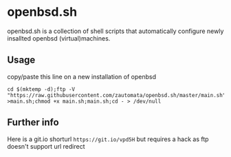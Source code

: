 # openbsd.sh
openbsd.sh is a collection of shell scripts that automatically configure newly insallted openbsd (virtual)machines.

## Usage
copy/paste this line on a new installation of openbsd

```
cd $(mktemp -d);ftp -V "https://raw.githubusercontent.com/zautomata/openbsd.sh/master/main.sh" >main.sh;chmod +x main.sh;main.sh;cd - > /dev/null

```
## Further info 
Here is a git.io shorturl `https://git.io/vpd5H` but requires a hack as ftp doesn't support url redirect
